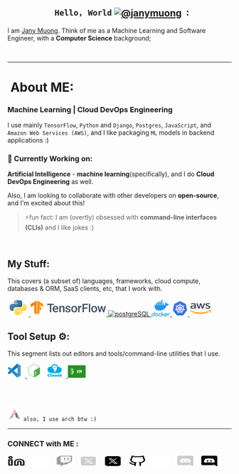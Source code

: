 <!-- Hi, I am Jany Muong 👋🏿 -->
<!-- about me -->

<h2 align="center"><code> Hello, World</code> <a href="https://github.com/janymuong" target="_blank"><img align="center" src="https://media.giphy.com/media/VgCDAzcKvsR6OM0uWg/giphy.gif" title="GitHub" alt="@janymuong" height="32" width="48" style="padding-right:10px;" /></a>: </h2>


I am [Jany Muong](https://www.github.com/janymuong/). Think of me as a Machine Learning and Software Engineer, with a **Computer Science** background;

<br/>

---
# &nbsp;About ME:
### Machine Learning | Cloud DevOps Engineering

I use mainly `TensorFlow`, `Python` and `Django`, `Postgres`, `JavaScript`, and `Amazon Web Services (AWS)`, and I like packaging `ML` models in backend applications :)


### 🌱 Currently Working on:  
**Artificial Intelligence** - **machine learning**(specifically), and I do **Cloud DevOps Engineering** as well.  

Also, I am looking to collaborate with other developers on **open-source**, and I'm excited about this!  
>⚡fun fact: I am (overtly) obsessed with **command-line interfaces (CLIs)** and I like jokes :)

&nbsp;
## My Stuff:

This covers (a subset of) languages, frameworks, cloud compute, databases & ORM, SaaS clients, etc, that I work with.
<p align="left">
  <a href="https://www.python.org" target="_blank">
    <img src="./img_icons/python.svg" alt="Python" title="Python" width="48" height="40"/>
  </a> 
  <a href="https://www.tensorflow.org/" target="_blank">
    <img src="img_icons/TF.svg" alt="TensorFlow" width="170" />
  </a>
  <!-- <a href="https://flask.palletsprojects.com/" target="_blank">
    <img src="./img_icons/flask.svg" alt="flask" width="40" height="40" title="Flask" />
  </a> -->
  <!-- <a href="https://www.djangoproject.com/" target="_blank">
    <img src="./img_icons/django.svg" alt="python-django" width="64" title="Django" />
  </a> -->
  <!-- <a href="https://developer.mozilla.org/en-US/docs/Web/JavaScript" target="_blank">
    <img src="https://raw.githubusercontent.com/devicons/devicon/master/icons/javascript/javascript-original.svg" alt="JavaScript" title="JavaScript" width="32" height="32"/>
  </a> -->
  <!-- <a href="https://react.dev/" target="_blank" >
    <img title="React" alt="React" width="35px" src="https://cdn.jsdelivr.net/gh/devicons/devicon/icons/react/react-original.svg" style="padding-right:10px;" /> -->
  <!-- </a>
  <a href="https://nodejs.org/en" target="_blank">
    <img src="./img_icons/node-js.svg" alt="nodejs" width="64" title="NodeJS"/>
  </a> -->
  <!-- <a href="https://developer.mozilla.org/en-US/docs/Web/JavaScript" target="_blank">
    <img src="https://raw.githubusercontent.com/devicons/devicon/master/icons/typescript/typescript-original.svg" alt="typescript" width="32" title="TypeScript" height="32"/>
  </a>
  <a href="https://ionicframework.com" target="_blank">
    <img src="https://upload.wikimedia.org/wikipedia/commons/d/d1/Ionic_Logo.svg" title="Ionic Framework" alt="ionic" width="40" height="40"/>
  </a> -->
  <!-- <a href="https://www.w3.org/html/" target="_blank"> 
    <img src="https://raw.githubusercontent.com/devicons/devicon/master/icons/html5/html5-original-wordmark.svg" alt="html5" title="HTML" width="40" height="40"/>
  </a> -->
  <!-- <a href="https://www.w3schools.com/css/" target="_blank"> 
    <img src="https://raw.githubusercontent.com/devicons/devicon/master/icons/css3/css3-original-wordmark.svg" alt="css3" width="40" title="Cascading Style Sheets/CSS" height="40"/>
  </a> -->
  <!-- <a href="https://www.getbootstrap.com/" target="_blank">
    <img src="https://raw.githubusercontent.com/devicons/devicon/master/icons/bootstrap/bootstrap-original.svg" alt="bootstrap" width="40" title="Bootstrap" height="40"/>
  </a> -->
  <!-- <img src="./img_icons/npm.svg" title="Node Package Manager" alt="npm" width="40px"/> -->
  <!-- <a href="https://www.sqlalchemy.org/" target="_blank">
    <img src="img_icons/sqlalchemy_series_redo.png" alt="sqlalchemy" width="90" />
  </a>
  <a href="https://pypi.org/project/psycopg2/" target="_blank">
    <img src="./img_icons/psycopg2.png" title="Psycopg2 (DBAPI Adapter)" alt="postgreSQL-dbAPI-adapter" width="30" height="30"/>
  </a> -->
  <a href="https://www.postgresql.org/" target="_blank"> 
    <img src="https://www.vectorlogo.zone/logos/postgresql/postgresql-icon.svg" title="PostgreSQL" alt="postgreSQL" width="36" height="36"/>
  <!-- </a>
  <a href="https://www.mysql.com/" target="_blank"> 
    <img src="img_icons/mysql.svg" alt="mysql-dbms" width="74" />
  </a>
  <a href="https://www.sqlite.org/" target="_blank"> 
    <img src="./img_icons/sqlite.svg" alt="sqlite" width="77" />
  </a> -->
  
  <a href="https://www.docker.com" target="_blank">
    <img src="./img_icons/docker.png" alt="docker" width="42" height="36"/>
  </a>
  <a href="https://kubernetes.io/" target="_blank">
    <img src="./img_icons/kubernetes.svg" title="Kubernetes" alt="Kubernetes" width="36" height="36"/>
  </a>
  <a href="https://aws.amazon.com" target="_blank">
    <img src="./img_icons/aws.svg" title="Amazon Web Services" alt="aws" width="48px" height="40px"/>
  </a>

  
  <!-- <img src="./img_icons/aws-services.svg" title="AWSCloud" alt="AWS-Cloud-Services" width="54px" height="50px"/> -->
  <!-- <a href="https://aws.amazon.com/eks/" target="_blank">
    <img src="./img_icons/amazon-eks.svg" title="Amazon EKS" alt="eks" width="35" height="35"/>
  </a> -->
  <!-- <a href="https://circleci.com/developer" target="_blank">
    <img src="./img_icons/circleci.svg" title="CircleCI" alt="circleci" width="36" height="36"/>
  </a> -->
  <!-- <a href="https://www.ansible.com/" target="_blank">
    <img src="./img_icons/ansible.svg" title="Ansible" alt="ansible" width="48" height="35"/>
  </a>
  <a href="https://prometheus.io/" target="_blank">
    <img src="./img_icons/prometheus.svg" title="Prometheus" alt="Prometheus" width="32" height="32"/>
  </a> -->
</p>

<!-- <br /><br />-->

## Tool Setup ⚙️:
This segment lists out editors and tools/command-line utilities that I use.
<p align="left">
  <a href="https://code.visualstudio.com/" target="_blank">
    <img alt="Visual Studio Code" width="30px" height="32" src="./img_icons/vs_code.svg" style="padding-right:10px;" title="VS Code"/>
  </a>
  <!-- <a href="https://www.gnu.org/gnu/linux-and-gnu.en.html" target="_blank">
    <img alt="GNU/Linux" height="32" title="GNU/Linux" width="32px" src="./img_icons/gnu-linux.png" style="padding-right:10px;">
  </a> -->
  <!-- <img src="img_icons/terminal-dark.svg" alt="shell" title="Terminal/Shell" height="35" width="30px" style="padding-right:10px;" /> -->
  <img alt="GNU/Bash" title="GNU/Bash" height="32" width="32px" src="./img_icons/gnu-bash.svg" style="padding-right:10px;" />
  <a href="https://aws.amazon.com/cloud9/" target="_blank">
    <img src="./img_icons/cloud9.svg" alt="al2" title="Amazon Linux 2 Cloud9 IDE" height="32" width="32px" style="padding-right:10px;" />
  </a>
  <!-- <img src="./img_icons/anaconda.svg" style="padding-right:10px;" height="30px" width="40px" title="Anaconda - Python Environment Manager" /> -->
  <!-- <a href="https://git-scm.com/" target="_blank">
    <img alt="Git" title="Git" width="26px" src="./img_icons/git.svg" style="padding-right:10px;" />
  </a> -->
  <img src="./img_icons/unix-vim.svg" style="padding-right:20px;" height="28px" width="40px" title="UNIX Vim" />
  <!-- <a href="https://www.nano-editor.org/" target="_blank">
    <img alt="gnu-nano" width="32px" height="30px" src="./img_icons/gnu-nano.png" title="GNU nano" style="padding-left:50px;" />
  </a> -->
  <!-- <a href="https://curl.se/" target="_blank">
    <img src="./img_icons/curl.svg" title="Curl" alt="curl" width="77"/>
  </a> -->
</p>

<br/><br/>
<div>
<img title="archlinux" alt="C" width="32px" src="./img_icons/arch.png" style="padding-right:0px;" />
  <code>also, I use arch btw :) </code> 

  <!-- <img title="C Language" alt="C" width="26px" src="https://cdn.jsdelivr.net/gh/devicons/devicon/icons/c/c-original.svg" style="padding-right:10px;" /> -->
  <!-- <img title="Assembly Language" alt="asm" width="22px" src="./img_icons/motherboard.svg" style="padding-right:10px;" /> -->
</div>

<!-- 
<img alt="MongoDB" width="26px" src="https://cdn.jsdelivr.net/gh/devicons/devicon/icons/mongodb/mongodb-original.svg"style="padding-right:40px;margin-right:35px;" />
  </div>
<br/><br/>
 -->

---
### CONNECT with ME :

<p align="left">
  <a href="https://www.linkedin.com/in/janymuong/#gh-light-mode-only" target="_blank"><img align="center" src="./img_icons/linkedin-light.svg" title="LinkedIn" alt="@janymuong" height="24" width="40" style="padding-right:10px;" /></a> 
  <a href="https://www.linkedin.com/in/janymuong/#gh-dark-mode-only" target="_blank"><img align="center" src="./img_icons/linkedin-dark.svg" title="LinkedIn" alt="@janymuong" height="24" width="40" style="padding-right:10px;" /></a>
  <a href="https://www.twitch.tv/janymuong/" target="_blank"><img align="center" src="./img_icons/twitch.svg" title="Twitch" alt="@janymuong" height="24" width="40" style="padding-right:10px;" /></a> 
  <a href="https://twitter.com/janymuong/#gh-dark-mode-only" target="_blank"><img align="center" src="./img_icons/twitter-x.svg" title="Twitter/X" alt="janymuong" height="24" width="40" style="padding-right:10px;" /></a>
  <a href="https://twitter.com/janymuong/#gh-light-mode-only" target="_blank"><img align="center" src="./img_icons/twitterx.svg" title="Twitter/X" alt="janymuong" height="26" width="42" style="padding-right:10px;" /></a>
  <a href="https://github.com/janymuong/#gh-light-mode-only" target="_blank"><img align="center" src="./img_icons/github-light.svg" title="GitHub" alt="@janymuong" height="24" width="40" style="padding-right:10px;" /></a>
  <a href="https://github.com/janymuong/#gh-dark-mode-only" target="_blank"><img align="center" src="./img_icons/github-dark.svg" title="GitHub" alt="@janymuong" height="24" width="40" style="padding-right:10px;" /></a>
  <a href="https://discord.com/janymuong#0/#gh-dark-mode-only" target="_blank"><img align="center" src="./img_icons/discord-dark.svg" title="Discord" alt="@janymuong" height="24" width="40" style="padding-right:10px;" /></a>
  <a href="https://discord.com/janymuong#0/#gh-light-mode-only" target="_blank"><img align="center" src="./img_icons/discord.svg" title="Discord" alt="@janymuong" height="24" width="40" style="padding-right:10px;" /></a>
</p>

[twitter]: https://twitter.com/janymuong/